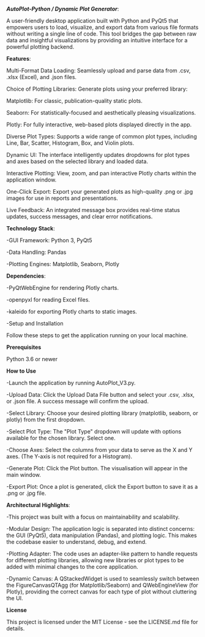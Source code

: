 ***AutoPlot-Python / Dynamic Plot Generator***:

A user-friendly desktop application built with Python and PyQt5 that empowers users to load, visualize, and export data from various file formats without writing a single line of code. This tool bridges the gap between raw data and insightful visualizations by providing an intuitive interface for a powerful plotting backend.

**Features**:

Multi-Format Data Loading: Seamlessly upload and parse data from .csv, .xlsx (Excel), and .json files.

Choice of Plotting Libraries: Generate plots using your preferred library:

Matplotlib: For classic, publication-quality static plots.

Seaborn: For statistically-focused and aesthetically pleasing visualizations.

Plotly: For fully interactive, web-based plots displayed directly in the app.

Diverse Plot Types: Supports a wide range of common plot types, including Line, Bar, Scatter, Histogram, Box, and Violin plots.

Dynamic UI: The interface intelligently updates dropdowns for plot types and axes based on the selected library and loaded data.

Interactive Plotting: View, zoom, and pan interactive Plotly charts within the application window.

One-Click Export: Export your generated plots as high-quality .png or .jpg images for use in reports and presentations.

Live Feedback: An integrated message box provides real-time status updates, success messages, and clear error notifications.

**Technology Stack**:

-GUI Framework: Python 3, PyQt5

-Data Handling: Pandas

-Plotting Engines: Matplotlib, Seaborn, Plotly

**Dependencies**:

-PyQtWebEngine for rendering Plotly charts.

-openpyxl for reading Excel files.

-kaleido for exporting Plotly charts to static images.

-Setup and Installation


Follow these steps to get the application running on your local machine.

**Prerequisites**

Python 3.6 or newer

**How to Use**

-Launch the application by running AutoPlot_V3.py.

-Upload Data: Click the Upload Data File button and select your .csv, .xlsx, or .json file. A success message will confirm the upload.

-Select Library: Choose your desired plotting library (matplotlib, seaborn, or plotly) from the first dropdown.

-Select Plot Type: The "Plot Type" dropdown will update with options available for the chosen library. Select one.

-Choose Axes: Select the columns from your data to serve as the X and Y axes. (The Y-axis is not required for a Histogram).

-Generate Plot: Click the Plot button. The visualisation will appear in the main window.

-Export Plot: Once a plot is generated, click the Export button to save it as a .png or .jpg file.


**Architectural Highlights**:

-This project was built with a focus on maintainability and scalability.

-Modular Design: The application logic is separated into distinct concerns: the GUI (PyQt5), data manipulation (Pandas), and plotting logic. This makes the codebase easier to understand, debug, and extend.

-Plotting Adapter: The code uses an adapter-like pattern to handle requests for different plotting libraries, allowing new libraries or plot types to be added with minimal changes to the core application.

-Dynamic Canvas: A QStackedWidget is used to seamlessly switch between the FigureCanvasQTAgg (for Matplotlib/Seaborn) and QWebEngineView (for Plotly), providing the correct canvas for each type of plot without cluttering the UI.

**License**

This project is licensed under the MIT License - see the LICENSE.md file for details.
